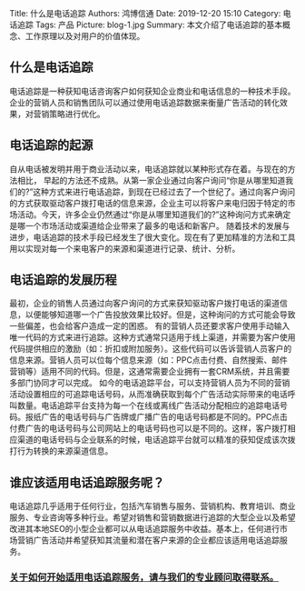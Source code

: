 Title: 什么是电话追踪
Authors: 鸿博信通
Date: 2019-12-20 15:10
Category: 电话追踪
Tags: 产品
Picture: blog-1.jpg
Summary: 本文介绍了电话追踪的基本概念、工作原理以及对用户的价值体现。

## 什么是电话追踪
电话追踪是一种获知电话咨询客户如何获知企业商业和电话信息的一种技术手段。企业的营销人员和销售团队可以通过使用电话追踪数据来衡量广告活动的转化效果，对营销策略进行优化。

## 电话追踪的起源
自从电话被发明并用于商业活动以来，电话追踪就以某种形式存在着。与现在的方法相比， 早起的方法还不成熟。从第一家企业通过向客户询问“你是从哪里知道我们的?”这种方式来进行电话追踪，到现在已经过去了一个世纪了。通过向客户询问的方式获取驱动客户拨打电话的信息来源，企业主可以将客户来电归因于特定的市场活动。今天，许多企业仍然通过“你是从哪里知道我们的?”这种询问方式来确定是哪一个市场活动或渠道给企业带来了最多的电话和新客户。
随着技术的发展与进步，电话追踪的技术手段已经发生了很大变化。现在有了更加精准的方法和工具用以实现对每一个来电客户的来源和渠道进行记录、统计、分析。

## 电话追踪的发展历程
最初，企业的销售人员通过向客户询问的方式来获知驱动客户拨打电话的渠道信息，以便能够知道哪一个广告投放效果比较好。但是，这种询问的方式可能会导致一些偏差，也会给客户造成一定的困惑。
有的营销人员还要求客户使用手动输入唯一代码的方式来进行追踪。这种方式通常只适用于线上渠道，并需要为客户使用代码提供相应的激励（如：折扣或附加服务）。这些代码可以告诉营销人员客户的信息来源。营销人员可以位每个信息来源（如：PPC点击付费、自然搜索、邮件营销等）适用不同的代码。但是，这通常需要企业拥有一套CRM系统，并且需要多部门协同才可以完成。
如今的电话追踪平台，可以支持营销人员为不同的营销活动设置相应的可追踪电话号码，从而准确获取到每个广告活动实际带来的电话呼叫数量。电话追踪平台支持为每一个在线或离线广告活动分配相应的追踪电话号码。报纸广告的电话号码与广告牌或广播广告的电话号码都是不同的。PPC点击付费广告的电话号码与公司网站上的电话号码也可以是不同的。这样，客户拨打相应渠道的电话号码与企业联系的时候，电话追踪平台就可以精准的获知促成该次拨打行为转换的来源渠道信息。

## 谁应该适用电话追踪服务呢？
电话追踪几乎适用于任何行业，包括汽车销售与服务、营销机构、教育培训、商业服务、专业咨询等多种行业。希望对销售和营销数据进行追踪的大型企业以及希望改进其本地SEO的小型企业都可以从电话追踪服务中收益。基本上，任何进行市场营销广告活动并希望获知其流量和潜在客户来源的企业都应该适用电话追踪服务。 

### [关于如何开始适用电话追踪服务，请与我们的专业顾问取得联系。](/contact.html)